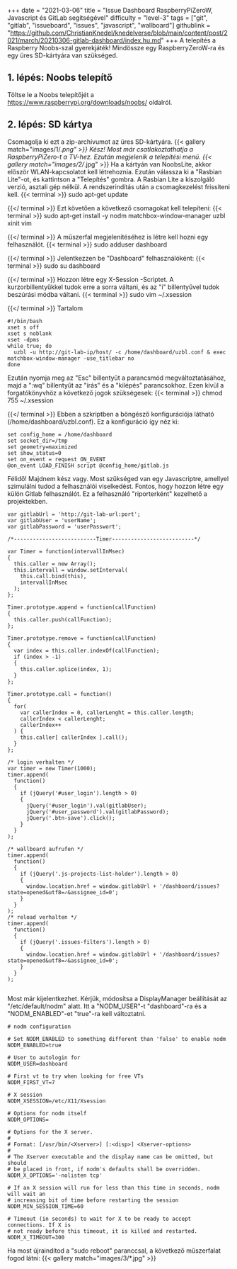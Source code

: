 +++
date = "2021-03-06"
title = "Issue Dashboard RaspberryPiZeroW, Javascript és GitLab segítségével"
difficulty = "level-3"
tags = ["git", "gitlab", "issueboard", "issues", "javascript", "wallboard"]
githublink = "https://github.com/ChristianKnedel/knedelverse/blob/main/content/post/2021/march/20210306-gitlab-dashboard/index.hu.md"
+++
A telepítés a Raspberry Noobs-szal gyerekjáték! Mindössze egy RaspberryZeroW-ra és egy üres SD-kártyára van szükséged.
## 1. lépés: Noobs telepítő
Töltse le a Noobs telepítőjét a https://www.raspberrypi.org/downloads/noobs/ oldalról.
## 2. lépés: SD kártya
Csomagolja ki ezt a zip-archívumot az üres SD-kártyára.
{{< gallery match="images/1/*.png" >}}
Kész! Most már csatlakoztathatja a RaspberryPiZero-t a TV-hez. Ezután megjelenik a telepítési menü.
{{< gallery match="images/2/*.jpg" >}}
Ha a kártyán van NoobsLite, akkor először WLAN-kapcsolatot kell létrehoznia. Ezután válassza ki a "Rasbian Lite"-ot, és kattintson a "Telepítés" gombra. A Rasbian Lite a kiszolgáló verzió, asztali gép nélkül. A rendszerindítás után a csomagkezelést frissíteni kell.
{{< terminal >}}
sudo apt-get update

{{</ terminal >}}
Ezt követően a következő csomagokat kell telepíteni:
{{< terminal >}}
sudo apt-get install -y nodm matchbox-window-manager uzbl xinit vim

{{</ terminal >}}
A műszerfal megjelenítéséhez is létre kell hozni egy felhasználót.
{{< terminal >}}
sudo adduser dashboard

{{</ terminal >}}
Jelentkezzen be "Dashboard" felhasználóként:
{{< terminal >}}
sudo su dashboard

{{</ terminal >}}
Hozzon létre egy X-Session -Scriptet. A kurzorbillentyűkkel tudok erre a sorra váltani, és az "i" billentyűvel tudok beszúrási módba váltani.
{{< terminal >}}
sudo vim ~/.xsession

{{</ terminal >}}
Tartalom
```
#!/bin/bash 
xset s off 
xset s noblank 
xset -dpms 
while true; do 
  uzbl -u http://git-lab-ip/host/ -c /home/dashboard/uzbl.conf & exec matchbox-window-manager -use_titlebar no
done

```
Ezután nyomja meg az "Esc" billentyűt a parancsmód megváltoztatásához, majd a ":wq" billentyűt az "írás" és a "kilépés" parancsokhoz. Ezen kívül a forgatókönyvhöz a következő jogok szükségesek:
{{< terminal >}}
chmod 755 ~/.xsession

{{</ terminal >}}
Ebben a szkriptben a böngésző konfigurációja látható (/home/dashboard/uzbl.conf). Ez a konfiguráció így néz ki:
```
set config_home = /home/dashboard 
set socket_dir=/tmp 
set geometry=maximized 
set show_status=0 
set on_event = request ON_EVENT 
@on_event LOAD_FINISH script @config_home/gitlab.js

```
Félidő! Majdnem kész vagy. Most szükséged van egy Javascriptre, amellyel szimulálni tudod a felhasználói viselkedést. Fontos, hogy hozzon létre egy külön Gitlab felhasználót. Ez a felhasználó "riporterként" kezelhető a projektekben.
```
var gitlabUrl = 'http://git-lab-url:port';
var gitlabUser = 'userName';
var gitlabPassword = 'userPasswort';

/*--------------------------Timer--------------------------*/

var Timer = function(intervallInMsec)
{
  this.caller = new Array();
  this.intervall = window.setInterval(
    this.call.bind(this),
    intervallInMsec
  );
};

Timer.prototype.append = function(callFunction)
{
  this.caller.push(callFunction);
};

Timer.prototype.remove = function(callFunction)
{
  var index = this.caller.indexOf(callFunction);
  if (index > -1) 
  {
    this.caller.splice(index, 1);
  }
};

Timer.prototype.call = function()
{
  for(
    var callerIndex = 0, callerLenght = this.caller.length;
    callerIndex < callerLenght;
    callerIndex++
  ) {
    this.caller[ callerIndex ].call();
  }
};

/* login verhalten */
var timer = new Timer(1000);
timer.append(
  function()
  {
    if (jQuery('#user_login').length > 0)
    {
      jQuery('#user_login').val(gitlabUser);
      jQuery('#user_password').val(gitlabPassword);
      jQuery('.btn-save').click();
    }
  }
);

/* wallboard aufrufen */
timer.append(
  function()
  {
    if (jQuery('.js-projects-list-holder').length > 0)
    {
      window.location.href = window.gitlabUrl + '/dashboard/issues?state=opened&utf8=✓&assignee_id=0';
    }
  }
);
/* reload verhalten */
timer.append(
  function()
  {
    if (jQuery('.issues-filters').length > 0)
    {
      window.location.href = window.gitlabUrl + '/dashboard/issues?state=opened&utf8=✓&assignee_id=0';
    }
  }
);


```
Most már kijelentkezhet. Kérjük, módosítsa a DisplayManager beállítását az "/etc/default/nodm" alatt. Itt a "NODM_USER"-t "dashboard"-ra és a "NODM_ENABLED"-et "true"-ra kell változtatni.
```
# nodm configuration

# Set NODM_ENABLED to something different than 'false' to enable nodm
NODM_ENABLED=true

# User to autologin for
NODM_USER=dashboard

# First vt to try when looking for free VTs
NODM_FIRST_VT=7

# X session
NODM_XSESSION=/etc/X11/Xsession

# Options for nodm itself
NODM_OPTIONS=

# Options for the X server.
#
# Format: [/usr/bin/<Xserver>] [:<disp>] <Xserver-options>
#
# The Xserver executable and the display name can be omitted, but should
# be placed in front, if nodm's defaults shall be overridden.
NODM_X_OPTIONS='-nolisten tcp'

# If an X session will run for less than this time in seconds, nodm will wait an
# increasing bit of time before restarting the session
NODM_MIN_SESSION_TIME=60

# Timeout (in seconds) to wait for X to be ready to accept connections. If X is
# not ready before this timeout, it is killed and restarted.
NODM_X_TIMEOUT=300

```
Ha most újraindítod a "sudo reboot" paranccsal, a következő műszerfalat fogod látni:
{{< gallery match="images/3/*.jpg" >}}